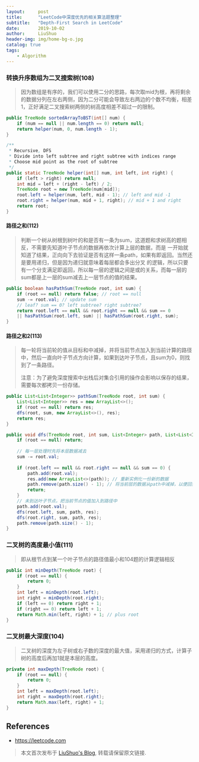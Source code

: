 ```yaml
---
layout:     post
title:      "LeetCode中深度优先的相关算法题整理"
subtitle:   "Depth-First Search in LeetCode"
date:       2019-10-02
author:     LiuShuo
header-img: img/home-bg-o.jpg
catalog: true
tags:
    - Algorithm
---
```

    


### 转换升序数组为二叉搜索树(108)
> 因为数组是有序的，我们可以使用二分的思路，每次取mid为根，再将剩余的数据分列在左右两侧，因为二分可能会导致左右两边的个数不均衡，相差1，正好满足二叉搜索树两侧的树高度相差不超过一的限制。 

```java
public TreeNode sortedArrayToBST(int[] num) {
    if (num == null || num.length == 0) return null;
    return helper(num, 0, num.length - 1);
}

/**
 * Recursive, DFS
 * Divide into left subtree and right subtree with indices range
 * Choose mid point as the root of subtree
 */
public static TreeNode helper(int[] num, int left, int right) {
    if (left > right) return null;
    int mid = left + (right - left) / 2;
    TreeNode root = new TreeNode(num[mid]);
    root.left = helper(num, left, mid - 1); // left and mid -1
    root.right = helper(num, mid + 1, right); // mid + 1 and right
    return root;
}
```

#### 路径之和(112)
> 判断一个树从树根到树叶的和是否有一条为sum，这道题和求树高的题相反，不需要先知道叶子节点的数据再依次计算上层的数据，而是
一开始就知道了结果，正向向下去验证是否有这样一条path，如果有即返回。当然还是要用递归，但是因为递归就意味着每层都会多出分叉
的逻辑，所以只要有一个分支满足即返回，所以每一层的逻辑之间是或的关系，而每一层的sum都是上一层的sum减去上一层节点的值的结果。

```java
public boolean hasPathSum(TreeNode root, int sum) {
    if (root == null) return false; // root == null
    sum -= root.val; // update sum
    // leaf? sum == 0? left subtree? right subtree?
    return root.left == null && root.right == null && sum == 0 
    || hasPathSum(root.left, sum) || hasPathSum(root.right, sum);
}
```

#### 路径之和2(113)
> 每一轮将当前轮的值从目标和中减掉，并将当前节点加入到当前计算的路径中，然后一直向叶子节点方向计算，如果到达叶子节点，且sum为0，则找到了一条路径。
>
> 注意：为了避免深度搜索中出栈后对集合引用的操作会影响以保存的结果，需要每次都拷贝一份存储。

```java
public List<List<Integer>> pathSum(TreeNode root, int sum) {
    List<List<Integer>> res = new ArrayList<>();
    if (root == null) return res;
    dfs(root, sum, new ArrayList<>(), res);
    return res;
}

public void dfs(TreeNode root, int sum, List<Integer> path, List<List<Integer>> res) {
    if (root == null) return;
    
    // 每一层处理时先将本层数据减去
    sum -= root.val;
    
    if (root.left == null && root.right == null && sum == 0) {
        path.add(root.val);
        res.add(new ArrayList<>(path)); // 重新实例化一份新的数据
        path.remove(path.size() - 1); // 将当前层的数据从path中减掉，以便回到上一层后仍然是之前的结构
        return;
    }
    // 未到达叶子节点，把当前节点的值加入到路径中
    path.add(root.val);
    dfs(root.left, sum, path, res);
    dfs(root.right, sum, path, res);
    path.remove(path.size() - 1);
}
```
### 二叉树的高度最小值(111)
> 即从根节点到某一个叶子节点的路径值最小和104题的计算逻辑相反

```java
public int minDepth(TreeNode root) {
    if (root == null) {
        return 0;
    } 
    int left = minDepth(root.left);
    int right = minDepth(root.right);
    if (left == 0) return right + 1;
    if (right == 0) return left + 1;
    return Math.min(left, right) + 1; // plus root
}
```
### 二叉树最大深度(104)
> 二叉树的深度为左子树或右子数的深度的最大值，采用递归的方式，计算子树的高度后再加1就是本层的高度。

```java
private int maxDepth(TreeNode root) {
    if (root == null) {
        return 0;
    }
    int left = maxDepth(root.left);
    int right = maxDepth(root.right);
    return Math.max(left, right) + 1;
}
```
## References
- https://leetcode.com


> 本文首次发布于 [LiuShuo's Blog](https://liushuo.me), 
转载请保留原文链接.
